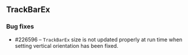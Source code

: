 ## TrackBarEx

### Bug fixes

* \#226596 – `TrackBarEx` size is not updated properly at run time when setting vertical orientation has been fixed.